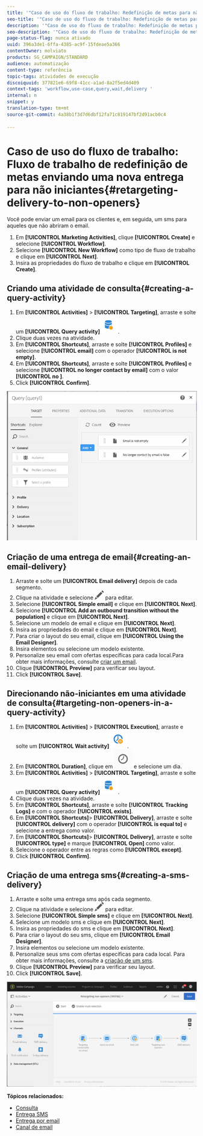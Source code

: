 ```yaml
---
title: '"Caso de uso do fluxo de trabalho: Redefinição de metas para não-iniciantes"'
seo-title: '"Caso de uso do fluxo de trabalho: Redefinição de metas para não-iniciantes"'
description: '"Caso de uso do fluxo de trabalho: Redefinição de metas para não-iniciantes"'
seo-description: '"Caso de uso do fluxo de trabalho: Redefinição de metas para não-iniciantes"'
page-status-flag: nunca ativado
uuid: 396a3de1-6ffa-4385-ac9f-15fdeae5a366
contentOwner: molviato
products: SG_CAMPAIGN/STANDARD
audience: automatização
content-type: referência
topic-tags: atividades de execução
discoiquuid: 377821e6-69f8-41cc-a1ad-8a2f5ed4d409
context-tags: 'workflow,use-case,query,wait,delivery '
internal: n
snippet: y
translation-type: tm+mt
source-git-commit: 4a38b1f3d7d6dbf12fa71c819147bf2d91acb0c4

---
```



# Caso de uso do fluxo de trabalho: Fluxo de trabalho de redefinição de metas enviando uma nova entrega para não iniciantes{#retargeting-delivery-to-non-openers}

Você pode enviar um email para os clientes e, em seguida, um sms para aqueles que não abriram o email.

1. Em **[!UICONTROL Marketing Activities]**, clique **[!UICONTROL Create]** e selecione **[!UICONTROL Workflow]**.
1. Selecione **[!UICONTROL New Workflow]** como tipo de fluxo de trabalho e clique em **[!UICONTROL Next]**.
1. Insira as propriedades do fluxo de trabalho e clique em **[!UICONTROL Create]**.

## Criando uma atividade de consulta{#creating-a-query-activity}

1. Em **[!UICONTROL Activities]** &gt; **[!UICONTROL Targeting]**, arraste e solte um **[!UICONTROL Query activity]**![](assets/query.png).
1. Clique duas vezes na atividade.
1. Em **[!UICONTROL Shortcuts]**, arraste e solte **[!UICONTROL Profiles]** e selecione **[!UICONTROL email]** com o operador **[!UICONTROL is not empty]**.
1. Em **[!UICONTROL Shortcuts]**, arraste e solte **[!UICONTROL Profiles]** e selecione **[!UICONTROL no longer contact by email]** com o valor **[!UICONTROL no ]**.
1. Click **[!UICONTROL Confirm]**.

![](assets/wf-complement-query.png)

## Criação de uma entrega de email{#creating-an-email-delivery}

1. Arraste e solte um **[!UICONTROL Email delivery]** depois de cada segmento.
1. Clique na atividade e selecione ![](assets/edit_darkgrey-24px.png) para editar.
1. Selecione **[!UICONTROL Simple email]** e clique em **[!UICONTROL Next]**.
1. Selecione **[!UICONTROL Add an outbound transition without the population]** e clique em **[!UICONTROL Next]**.
1. Selecione um modelo de email e clique em **[!UICONTROL Next]**.
1. Insira as propriedades do email e clique em **[!UICONTROL Next]**.
1. Para criar o layout do seu email, clique em **[!UICONTROL Using the Email Designer]**.
1. Insira elementos ou selecione um modelo existente.
1. Personalize seu email com ofertas específicas para cada local.Para obter mais informações, consulte [criar um email](../../designing/using/designing-from-scratch.md#designing-an-email-content-from-scratch).
1. Clique **[!UICONTROL Preview]** para verificar seu layout.
1. Click **[!UICONTROL Save]**.

## Direcionando não-iniciantes em uma atividade de consulta{#targeting-non-openers-in-a-query-activity}

1. Em **[!UICONTROL Activities]** &gt; **[!UICONTROL Execution]**, arraste e solte um **[!UICONTROL Wait activity]**![](assets/wait.png).
1. Em **[!UICONTROL Duration]**, clique em ![](assets/duration-icon.png) e selecione um dia.
1. Em **[!UICONTROL Activities]** &gt; **[!UICONTROL Targeting]**, arraste e solte um **[!UICONTROL Query activity]**![](assets/query.png).
1. Clique duas vezes na atividade.
1. Em **[!UICONTROL Shortcuts]**, arraste e solte **[!UICONTROL Tracking Logs]** e com o operador **[!UICONTROL exists]**.
1. Em **[!UICONTROL Shortcuts]**&gt; **[!UICONTROL Delivery]**, arraste e solte **[!UICONTROL delivery]** com o operador **[!UICONTROL is equal to]** e selecione a entrega como valor.
1. Em **[!UICONTROL Shortcuts]**&gt; **[!UICONTROL Delivery]**, arraste e solte **[!UICONTROL type]** e marque **[!UICONTROL Open]** como valor.
1. Selecione o operador entre as regras como **[!UICONTROL except]**.
1. Click **[!UICONTROL Confirm]**.

## Criação de uma entrega sms{#creating-a-sms-delivery}

1. Arraste e solte uma entrega sms após cada segmento.
1. Clique na atividade e selecione ![](assets/edit_darkgrey-24px.png) para editar.
1. Selecione **[!UICONTROL Simple sms]** e clique em **[!UICONTROL Next]**.
1. Selecione um modelo sms e clique em **[!UICONTROL Next]**.
1. Insira as propriedades do sms e clique em **[!UICONTROL Next]**.
1. Para criar o layout do seu sms, clique em **[!UICONTROL Email Designer]**.
1. Insira elementos ou selecione um modelo existente.
1. Personalize seus sms com ofertas específicas para cada local.
Para obter mais informações, consulte a [criação de um sms](../../channels/using/creating-an-sms-message.md).
1. Clique **[!UICONTROL Preview]** para verificar seu layout.
1. Click **[!UICONTROL Save]**.

![](assets/wf-retargeting-non-openers.png)

**Tópicos relacionados:**

* [Consulta](../../automating/using/query.md)
* [Entrega SMS](../../automating/using/sms-delivery.md)
* [Entrega por email](../../automating/using/email-delivery.md)
* [Canal de email](../../channels/using/creating-an-email.md)
